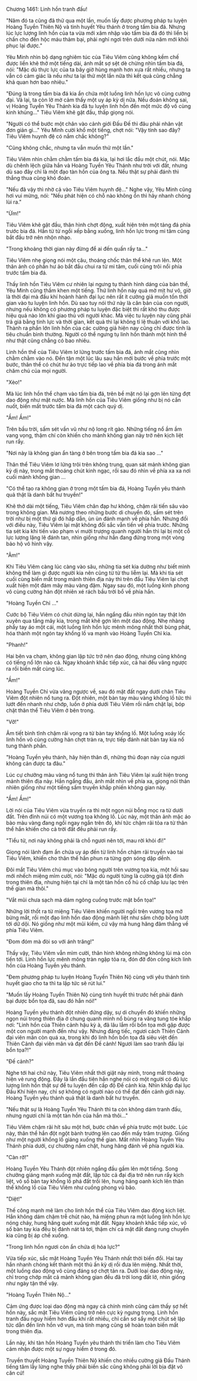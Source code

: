




Chương 1461: Linh hồn tranh đấu!


"Năm đó ta cũng đã thử qua một lần, muốn lấy được phương pháp tu luyện Hoàng Tuyền Thiên Nộ và tinh huyết Yêu thánh ở trong tấm bia đá. Nhưng lúc lực lượng linh hồn của ta vừa mới xâm nhập vào tấm bia đá đó thì liền bị chấn cho đến hộc máu thảm bại, phải nghỉ ngơi trên dưới nửa năm mới khôi phục lại được."

Yêu Minh nhìn bộ dạng nghiêm túc của Tiêu Viêm cũng không kềm chế được liền khẽ thở một tiếng dài, ánh mắt sợ sệt dè chừng nhìn tấm bia đá, nói: "Mặc dù thực lực của ta bây giờ hùng mạnh hơn xưa rất nhiều, nhưng ta vẫn có cảm giác là nếu như ta lại thử một lần nữa thì kết quả cũng chẳng khả quan hơn bao nhiêu."

"Đúng là trong tấm bia đá kia ẩn chứa một luồng linh hồn lực vô cùng cường đại. Vả lại, ta còn lờ mờ cảm thấy một uy áp kỳ dị nữa. Nếu đoán không sai, vị Hoàng Tuyền Yêu Thánh kia đã tu luyện linh hồn đến một mức độ vô cùng kinh khủng…" Tiêu Viêm khẽ gật đầu, thấp giọng nói.

"Người có thể bước một chân vào cảnh giới Đấu Đế thì đâu phải nhân vật đơn giản gì…" Yêu Minh cười khổ một tiếng, chợt nói: "Vậy tính sao đây? Tiêu Viêm huynh đệ có nắm chắc không?"

"Cũng không chắc, nhưng ta vẫn muốn thử một lần."

Tiêu Viêm nhìn chằm chằm tấm bia đá kia, lại hơi lắc đầu một chút, nói. Mặc dù chênh lệch giữa hắn và Hoàng Tuyền Yêu Thánh như trời với đất, nhưng dù sao đây chỉ là một đạo tàn hồn của ông ta. Nếu thật sự phải đánh thì thắng thua cũng khó đoán.

"Nếu đã vậy thì nhờ cả vào Tiêu Viêm huynh đệ…" Nghe vậy, Yêu Minh cũng hơi vui mừng, nói: "Nếu phát hiện có chỗ nào không ổn thì hãy nhanh chóng lùi ra."

"Ừm!"

Tiêu Viêm khẽ gật đầu, thân hình chợt động, xuất hiện trên một tảng đá phía trước bia đá. Hắn từ từ ngồi xếp bằng xuống, linh hồn lực trong mi tâm cũng bắt đầu trở nên nhộn nhạo.

"Trong khoảng thời gian này đừng để ai đến quấn rầy ta…"

Tiêu Viêm nhẹ giọng nói một câu, thoáng chốc thân thể khẽ run lên. Một thân ảnh có phần hư ảo bắt đầu chui ra từ mi tâm, cuối cùng trôi nổi phía trước tấm bia đá.

Thấy linh hồn Tiêu Viêm cư nhiên lại ngưng tụ thành hình dáng của bản thể, Yêu Minh cũng thầm khen một tiếng. Thứ linh hồn này quá mờ mịt hư vô, giờ là thời đại mà đấu khí hoành hành đại lục nên rất ít cường giả muốn tốn thời gian vào tu luyện linh hồn. Dù sao tuy nói thứ này là căn bản của con người, nhưng nếu không có phương pháp tu luyện đặc biệt thì rất khó thu được hiệu quả nào lớn khi giao thủ với người khác. Mà việc tu luyện này cũng phải trả giá bằng tinh lực và thời gian, kết quả thì lại không tỉ lệ thuận với khổ lao. Thành ra phần lớn linh hồn của các cường giả hiện nay cũng chỉ được tính là tiêu chuẩn bình thường. Người có thể ngưng tụ linh hồn thành một hình thể như thật cũng chẳng có bao nhiêu.

Linh hồn thể của Tiêu Viêm lơ lửng trước tấm bia đá, ánh mắt cũng nhìn chằm chằm vào nó. Đến tận một lúc lâu sau hắn mới bước về phía trước một bước, thân thể có chút hư ảo trực tiếp lao về phía bia đá trong ánh mắt chăm chú của mọi người.

"Xèo!"

Mà lúc linh hồn thể chạm vào tấm bia đá, trên bề mặt nó lại gợn lên từng đợt dao động như mặt nước. Mà linh hồn của Tiêu Viêm giống như bị nó cắn nuốt, biến mất trước tấm bia đá một cách quỷ dị.

"Ầm! Ầm!"

Trên bầu trời, sấm sét vần vũ như nộ long rít gào. Những tiếng nổ ầm ầm vang vọng, thậm chí còn khiến cho mảnh không gian này trở nên kịch liệt run rẩy.

"Nơi này là không gian ẩn tàng ở bên trong tấm bia đá kia sao …"

Thân thể Tiêu Viêm lơ lửng trôi trên không trung, quan sát mảnh không gian kỳ dị này, trong mắt thoáng chút kinh ngạc, rồi sau đó nhìn về phía xa xa nơi cuối mảnh không gian …

"Có thể tạo ra không gian ở trong một tấm bia đá, Hoàng Tuyền yêu thánh quả thật là danh bất hư truyền!"

Khẽ thở dài một tiếng, Tiêu Viêm chân đạp hư không, chậm rãi tiến sâu vào trong không gian. Mà nương theo những bước di chuyển đó, sấm sét trên trời như bị một thứ gì đó hấp dẫn, ùn ùn đánh mạnh về phía hắn. Nhưng đối với điều này, Tiêu Viêm lại mặt không đổi sắc vẫn tiến về phía trước. Những tia sét kia khi tiến vào phạm vi mười trượng quanh người hắn thì lại bị một cỗ lực lượng lặng lẽ đánh tan, nhìn giống như hắn đang đứng trong một vòng bảo hộ vô hình vậy.

"Âm!"

Khi Tiêu Viêm càng lúc càng vào sâu, những tia sét kia dường như biết mình không thể làm gì được người kia nên cũng từ từ thu liễm lại. Mà khi tia sét cuối cùng biến mất trong mảnh thiên địa này thì trên đầu Tiêu Viêm lại chợt xuất hiện một đám mây màu vàng đậm. Ngay sau đó, một luồng kình phong vô cùng cường hãn đột nhiên xé rách bầu trời bổ về phía hắn.

"Hoàng Tuyền Chỉ …"

Cước bộ Tiêu Viêm có chút dừng lại, hắn ngẩng đầu nhìn ngón tay thật lớn xuyên qua tầng mây kia, trong mắt khẽ gợn lên một dao động. Nhẹ nhàng phẩy tay áo một cái, một luồng linh hồn lực mênh mông nhất thời bùng phát, hóa thành một ngón tay khổng lồ va mạnh vào Hoàng Tuyền Chỉ kia.

"Phanh!"

Hai bên va chạm, không gian lập tức trở nên dao động, nhưng cũng không có tiếng nổ lớn nào cả. Ngay khoảnh khắc tiếp xúc, cả hai đều văng ngược ra rồi biến mất cùng lúc.

"Ầm!"

Hoàng Tuyền Chỉ vừa văng ngược về, sau đó mặt đất ngay dưới chân Tiêu Viêm đột nhiên nổ tung ra. Đột nhiên, một bàn tay màu vàng khổng lồ tức thì lướt đến nhanh như chớp, luồn ở phía dưới Tiêu Viêm rồi nắm chặt lại, bóp chặt thân thể Tiêu Viêm ở bên trong.

"Vỡ!"

Âm tiết bình tĩnh chậm rãi vọng ra từ bàn tay khổng lồ. Một luồng xoáy lốc linh hồn vô cùng cường hãn chợt tràn ra, trực tiếp đánh nát bàn tay kia nổ tung thành phấn.

"Hoàng Tuyền yêu thánh, hãy hiện thân đi, những thủ đoạn này của ngươi không cản được ta đâu."

Lúc cự chưởng màu vàng nổ tung thì thân ảnh Tiêu Viêm lại xuất hiện trong mảnh thiên địa này. Hắn ngẩng đầu, ánh mắt nhìn về phía xa, giọng nói thản nhiên giống như một tiếng sấm truyền khắp phiến không gian này.

"Ầm! Ầm!"

Lời nói của Tiêu Viêm vừa truyền ra thì một ngọn núi bỗng mọc ra từ dưới đất. Trên đỉnh núi có một vương tọa không lồ. Lúc này, một thân ảnh mặc áo bào màu vàng đang ngồi ngay ngắn trên đó, khí tức chậm rãi tỏa ra từ thân thể hắn khiến cho cả trời đất đều phải run rẩy.

"Tiểu tử, nơi này không phải là chỗ ngươi nên tới, mau rời khỏi đi!"

Giọng nói lãnh đạm ẩn chứa uy áp đến từ linh hồn chậm rãi truyền vào tai Tiêu Viêm, khiến cho thân thể hắn phun ra từng gợn sóng dập dềnh.

Đôi mắt Tiêu Viêm chú mục vào bóng người trên vương tọa kia, một hồi sau mới nhếch miệng mỉm cười, nói: "Mặc dù người từng là cường giả tột đỉnh trong thiên địa, nhưng hiện tại chỉ là một tàn hồn cổ hủ cố chấp lưu lạc trên thế gian mà thôi."

"Vắt mũi chưa sạch mà dám ngông cuồng trước mặt bổn tọa!"

Những lời thốt ra từ miệng Tiêu Viêm khiến người ngồi trên vương tọa mở bừng mắt, rồi một đạo linh hồn dao động mãnh liệt như sấm chớp bỗng lướt tới dữ dội. Nó giống như một mũi kiếm, cứ vậy mà hung hăng đâm thẳng về phía Tiêu Viêm.

"Đom đóm mà đòi so với ánh trăng!"

Thấy vậy, Tiêu Viêm vẫn mỉm cười, thân hình không những không lùi mà còn tiến tới. Linh hồn lực mênh mông tràn ngập tỏa ra, đón đỡ đòn công kích linh hồn của Hoàng Tuyền yêu thánh.

"Đem phương pháp tu luyện Hoàng Tuyền Thiên Nộ cùng với yêu thánh tinh huyết giao cho ta thì ta lập tức sẽ rút lui."

"Muốn lấy Hoàng Tuyền Thiên Nộ cùng tinh huyết thì trước hết phải đánh bại được bổn tọa đã, sau đó hẳn nói!"

Hoàng Tuyền yêu thánh đột nhiên đứng dậy, sự di chuyển đó khiến những ngọn núi trong thiên địa ở chung quanh mình nổ bùng ra văng tung tóe khắp nơi: "Linh hồn của Thiên cảnh hậu kỳ à, đã lâu lắm rồi bổn tọa mới gặp được một con người mạnh đến như vậy. Nhưng đáng tiếc, ngươi cách Thiên Cảnh đại viên mãn còn quá xa, trong khi đó linh hồn bổn tọa đã siêu việt đến Thiên Cảnh đại viên mãn và đạt đến Đế cảnh! Ngươi làm sao tranh đấu lại bổn tọa?!"

"Đế cảnh?"

Nghe tới hai chữ này, Tiêu Viêm nhất thời giật nảy mình, trong mắt thoáng hiện vẻ rung động. Đây là lần đầu tiên hắn nghe nói có một người có đủ lực lượng linh hồn thật sự để tu luyện đến cấp độ Đế cảnh kia. Nhìn khắp đại lục Đấu Khí hiện nay, chỉ sợ không có người nào có thể đạt đến cảnh giới này. Hoàng Tuyền yêu thánh quả thật là danh bất hư truyền.

"Nếu thật sự là Hoàng Tuyền Yêu Thánh thì ta còn không dám tranh đấu, nhưng ngươi chỉ là một tàn hồn của hắn mà thôi…"

Tiêu Viêm chậm rãi hít sâu một hơi, bước chân về phía trước một bước. Lúc này, thân thể hắn đột ngột bành trướng lên cao đến mấy trăm trượng. Giống như một người khổng lồ giáng xuống thế gian. Mắt nhìn Hoàng Tuyền Yêu Thánh phía dưới, cự chưởng nắm chặt, hung hăng đánh về phía người kia.

"Càn rỡ!"

Hoàng Tuyền Yêu Thánh đột nhiên ngẩng đầu gầm lên một tiếng. Song chưởng giáng mạnh xuống mặt đất, lập tức cả đại địa trở nên run rẩy kịch liệt, vô số bàn tay khổng lồ phá đất trồi lên, hung hăng oanh kích lên thân thể khổng lồ của Tiêu Viêm như cuồng phong vũ bão.

"Diệt!"

Thế công mạnh mẽ làm cho linh hồn thể của Tiêu Viêm dao động kịch liệt. Hắn không dám chậm trễ chút nào, há miệng phun ra một luồng linh hồn lực nóng cháy, hung hăng quét xuống mặt đất. Ngay khoảnh khắc tiếp xúc, vô số bàn tay kia đều bị đánh nát tả tơi, thậm chí cả mặt đất đang rung chuyển kia cũng bị áp chế xuống.

"Trong linh hồn ngươi còn ẩn chứa dị hỏa lực?"

Vừa tiếp xúc, sắc mặt Hoàng Tuyền Yêu Thánh nhất thời biến đổi. Hai tay hắn nhanh chóng kết thành một thủ ấn kỳ dị rồi đưa lên miệng. Nhất thời, một luồng dao động vô cùng đáng sợ chợt tản ra. Dưới loại dao động này, chỉ trong chớp mắt cả mảnh không gian đều đã trời long đất lở, nhìn giống như ngày tận thế vậy.

"Hoàng Tuyền Thiên Nộ…"

Cảm ứng được loại dao động mà ngay cả chính mình cũng cảm thấy sợ hết hồn này, sắc mặt Tiêu Viêm cũng trở nên cực kỳ ngưng trọng. Linh hồn tranh đấu nguy hiểm hơn đấu khí rất nhiều, chỉ cần sơ sẩy một chút sẽ lập tức dẫn đến linh hồn vỡ vụn, mà tính mạng cũng sẽ hoàn toàn biến mất trong thiên địa.

Lần này, khi tàn hồn Hoàng Tuyền yêu thánh thi triển làm cho Tiêu Viêm cảm nhận được một sự nguy hiểm ở trong đó.

Truyền thuyết Hoàng Tuyền Thiên Nộ khiến cho nhiều cường giả Đấu Thánh tiếng tăm lẫy lừng nghe thấy phải biến sắc cũng không phải lời bịa đặt vô căn cứ!




